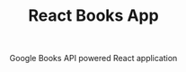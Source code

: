<h1 align="center"> React Books App </h1> <br>

<p align="center">
  Google Books API powered React application
</p>
